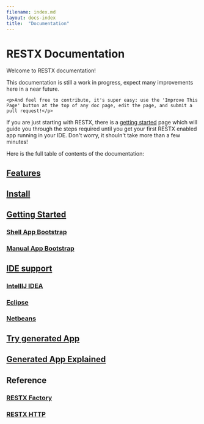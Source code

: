 ```yaml
---
filename: index.md
layout: docs-index
title:  "Documentation"
---
```

# RESTX Documentation

Welcome to RESTX documentation!

<div class="note">
	<p>This documentation is still a work in progress, expect many improvements here in a near future.</p>

	<p>And feel free to contribute, it's super easy: use the 'Improve This Page' button at the top of any doc page, edit the page, and submit a pull request!</p>
</div>

<div class="note">
<p>If you are just starting with RESTX, there is a <a href="getting-started.html">getting started</a> page which will guide you through the steps required until you get your first RESTX enabled app running in your IDE. Don't worry, it shouln't take more than a few minutes!</p>
</div>

Here is the full table of contents of the documentation:
## [Features](features.html)
## [Install](install.html)
## [Getting Started](getting-started.html)
### [Shell App Bootstrap](shell-app-bootstrap.html)
### [Manual App Bootstrap](manual-app-bootstrap.html)
## [IDE support](ide.html)
### [IntellIJ IDEA](ide-idea.html) 
### [Eclipse](ide-eclipse.html)
### [Netbeans](ide-netbeans.html)
## [Try generated App](try-generated-app.html)
## [Generated App Explained](generated-app-explained.html)
## Reference
### [RESTX Factory](ref-factory.html)
### [RESTX HTTP](ref-core.html)
